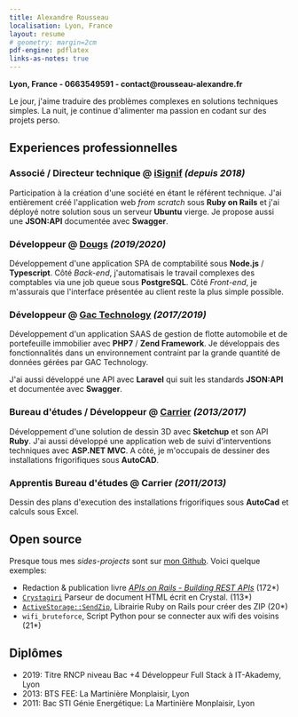 ```yaml
---
title: Alexandre Rousseau
localisation: Lyon, France
layout: resume
# geometry: margin=2cm
pdf-engine: pdflatex
links-as-notes: true
---
```


__Lyon, France - 0663549591 - contact@rousseau-alexandre.fr__

Le jour, j'aime traduire des problèmes complexes en solutions techniques simples. La nuit, je continue d'alimenter ma passion en codant sur des projets perso.

## Experiences professionnelles

### Associé / Directeur technique @ [iSignif](https://isignif.fr) _(depuis 2018)_

Participation à la création d'une société en étant le référent technique. J'ai entièrement créé l'application web _from scratch_ sous __Ruby on Rails__ et j'ai déployé notre solution sous un serveur __Ubuntu__ vierge. Je propose aussi une __JSON:API__ documentée avec __Swagger__.


### Développeur @ [Dougs](https://dougs.fr) _(2019/2020)_

Développement d'une application SPA de comptabilité sous __Node.js__ / __Typescript__. Côté _Back-end_, j'automatisais le travail complexes des comptables via une job queue sous __PostgreSQL__. Côté _Front-end_, je m'assurais que l'interface présentée au client reste la plus simple possible.


### Développeur @ [Gac Technology](https://www.gac-technology.com) _(2017/2019)_

Développement d'un application SAAS de gestion de flotte automobile et de portefeuille immobilier avec __PHP7__ / __Zend Framework__. Je développais des fonctionnalités dans un environnement contraint par la grande quantité de données gérées par GAC Technology.

J'ai aussi développé une API avec __Laravel__ qui suit les standards __JSON:API__ et documentée avec __Swagger__.


### Bureau d'études / Développeur @ [Carrier](http://www.carrier.fr) _(2013/2017)_

Développement d'une solution de dessin 3D avec __Sketchup__ et son API __Ruby__. J'ai aussi développé une application web de suivi d'interventions techniques avec __ASP.NET MVC__. A côté, je m'occupais de dessiner des installations frigorifiques sous __AutoCAD__.

### Apprentis Bureau d'études @ Carrier _(2011/2013)_

Dessin des plans d'execution des installations frigorifiques sous __AutoCad__ et calculs sous Excel.

## Open source

Presque tous mes _sides-projects_ sont sur [mon Github](http://github.com/madeindjs). Voici quelque exemples:

- Redaction & publication livre [_APIs on Rails - Building REST APIs_](https://leanpub.com/apionrails6) (172*)
- [`Crystagiri`](https://github.com/madeindjs/Crystagiri) Parseur de document HTML écrit en Crystal.                (113*)
- [`ActiveStorage::SendZip`](https://github.com/madeindjs/active_storage-send_zip), Librairie Ruby on Rails pour créer des ZIP    (20*)
- `wifi_bruteforce`, Script Python pour se connecter aux wifi des voisins (21*)

## Diplômes

- 2019: Titre RNCP niveau Bac +4 Développeur Full Stack à IT-Akademy, Lyon
- 2013: BTS FEE: La Martinière Monplaisir, Lyon
- 2011: Bac STI Génie Energétique: La Martinière Monplaisir, Lyon